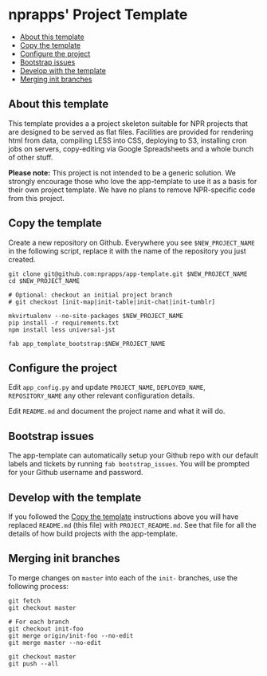 nprapps' Project Template
=========================

* [About this template](#about-this-template)
* [Copy the template](#copy-the-template)
* [Configure the project](#configure-the-project)
* [Bootstrap issues](#bootstrap-issues)
* [Develop with the template](#develop-with-the-template)
* [Merging init branches](#merging-init-branches)

About this template
-------------------

This template provides a a project skeleton suitable for NPR projects that are designed to be served as flat files. Facilities are provided for rendering html from data, compiling LESS into CSS, deploying to S3, installing cron jobs on servers, copy-editing via Google Spreadsheets and a whole bunch of other stuff.

**Please note:** This project is not intended to be a generic solution. We strongly encourage those who love the app-template to use it as a basis for their own project template. We have no plans to remove NPR-specific code from this project.

Copy the template
-----------------

Create a new repository on Github. Everywhere you see ``$NEW_PROJECT_NAME`` in the following script, replace it with the name of the repository you just created.

```
git clone git@github.com:nprapps/app-template.git $NEW_PROJECT_NAME
cd $NEW_PROJECT_NAME

# Optional: checkout an initial project branch
# git checkout [init-map|init-table|init-chat|init-tumblr]

mkvirtualenv --no-site-packages $NEW_PROJECT_NAME
pip install -r requirements.txt
npm install less universal-jst

fab app_template_bootstrap:$NEW_PROJECT_NAME
```

Configure the project
---------------------

Edit ``app_config.py`` and update ``PROJECT_NAME``, ``DEPLOYED_NAME``, ``REPOSITORY_NAME`` any other relevant configuration details.

Edit ``README.md`` and document the project name and what it will do.

Bootstrap issues
----------------

The app-template can automatically setup your Github repo with our default labels and tickets by running ``fab bootstrap_issues``. You will be prompted for your Github username and password.

Develop with the template
-------------------------

If you followed the [Copy the template](#copy-the-template) instructions above you will have replaced `README.md` (this file) with `PROJECT_README.md`. See that file for all the details of how build projects with the app-template.

Merging init branches
---------------------

To merge changes on ``master`` into each of the ``init-`` branches, use the following process:

```
git fetch
git checkout master

# For each branch
git checkout init-foo
git merge origin/init-foo --no-edit
git merge master --no-edit

git checkout master
git push --all
```


